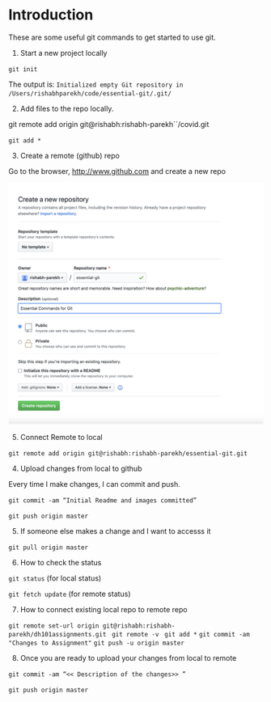 # Introduction
These are some useful git commands to get started to use git. 


1. Start a new project locally

`git init`

The output is: `Initialized empty Git repository in /Users/rishabhparekh/code/essential-git/.git/`

2. Add files to the repo locally. 

git remote add origin git@rishabh:rishabh-parekh``/covid.git

`git add *`

3. Create a remote (github) repo

Go to the browser, http://www.github.com and create a new repo

![Git Create Repo ](./images/new-repo.png "Create Repo")

5. Connect Remote to local

`git remote add origin git@rishabh:rishabh-parekh/essential-git.git`

4. Upload changes from local to github

Every time I make changes, I can commit and push. 

`git commit -am “Initial Readme and images committed”`

`git push origin master`

5. If someone else makes a change and I want to accesss it

`git pull origin master`

6. How to check the status

`git status` (for local status)

`git fetch update` (for remote status)

7. How to connect existing local repo to remote repo

`git remote set-url origin git@rishabh:rishabh-parekh/dh101assignments.git `
`git remote -v `
`git add *`
`git commit -am "Changes to Assignment"`
`git push -u origin master`

8. Once you are ready to upload your changes from local to remote

`git commit -am “<< Description of the changes>> ”`

`git push origin master`